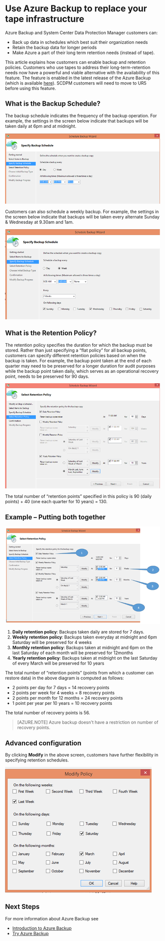 <properties
   pageTitle="Use Azure Backup to replace your tape infrastructure | Microsoft Azure"
   description="Learn how Azure Backup provides tape-like semantics which enables you to backup and restore data in Azure"
   services="backup"
   documentationCenter=""
   authors="Jim-Parker"
   manager="jwhit"
   editor=""/>
<tags
   ms.service="backup"
   ms.devlang="na"
   ms.topic="article"
   ms.tgt_pltfrm="na"
   ms.workload="storage-backup-recovery"
   ms.date="06/08/2016"
   ms.author="jimpark;"/>

# Use Azure Backup to replace your tape infrastructure
Azure Backup and System Center Data Protection Manager customers can:

- Back up data in schedules which best suit their organization needs
- Retain the backup data for longer periods
- Make Azure a part of their long term retention needs (instead of tape).

This article explains how customers can enable backup and retention policies. Customers who use tapes to address their long-term-retention needs now have a powerful and viable alternative with the availability of this feature. The feature is enabled in the latest release of the Azure Backup (which is available [here](http://aka.ms/azurebackup_agent)). SCDPM customers will need to move to UR5 before using this feature.

## What is the Backup Schedule?
The backup schedule indicates the frequency of the backup operation. For example, the settings in the screen below indicate that backups will be taken daily at 6pm and at midnight.

![Daily Schedule](./media/backup-azure-backup-cloud-as-tape/dailybackupschedule.png)

Customers can also schedule a weekly backup. For example, the settings in the screen below indicate that backups will be taken every alternate Sunday & Wednesday at 9.30am and 1am.

![Weekly Schedule](./media/backup-azure-backup-cloud-as-tape/weeklybackupschedule.png)

## What is the Retention Policy?
The retention policy specifies the duration for which the backup must be stored. Rather than just specifying a “flat policy” for all backup points, customers can specify different retention policies based on when the backup is taken. For example, the backup point taken at the end of each quarter may need to be preserved for a longer duration for audit purposes while the backup point taken daily, which serves as an operational recovery point, needs to be preserved for 90 days.

![Retention Policy](./media/backup-azure-backup-cloud-as-tape/retentionpolicy.png)

The total number of “retention points” specified in this policy is 90 (daily points) + 40 (one each quarter for 10 years) = 130.

## Example – Putting both together

![Sample Screen](./media/backup-azure-backup-cloud-as-tape/samplescreen.png)

1. **Daily retention policy**: Backups taken daily are stored for 7 days.
2. **Weekly retention policy**: Backups taken everyday at midnight and 6pm Saturday will be preserved for 4 weeks
3. **Monthly retention policy**: Backups taken at midnight and 6pm on the last Saturday of each month will be preserved for 12months
4. **Yearly retention policy**: Backups taken at midnight on the last Saturday of every March will be preserved for 10 years

The total number of “retention points” (points from which a customer can restore data) in the above diagram is computed as follows:

- 2 points per day for 7 days = 14 recovery points
- 2 points per week for 4 weeks = 8 recovery points
- 2 points per month for 12 months = 24 recovery points
- 1 point per year per 10 years = 10 recovery points

The total number of recovery points is 56.

> [AZURE.NOTE] Azure backup doesn't have a restriction on number of recovery points.

## Advanced configuration
By clicking **Modify** in the above screen, customers have further flexibility in specifying retention schedules.

![Modify](./media/backup-azure-backup-cloud-as-tape/modify.png)

## Next Steps
For more information about Azure Backup see

- [Introduction to Azure Backup](backup-introduction-to-azure-backup.md)
- [Try Azure Backup](backup-try-azure-backup-in-10-mins.md)
